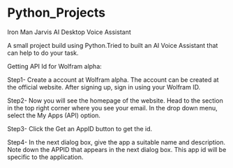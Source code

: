 # Python_Projects
Iron Man Jarvis AI Desktop Voice Assistant

A small project build using Python.Tried to built an AI Voice Assistant that can help to do your task.

Getting API Id for Wolfram alpha:

Step1- Create a account at Wolfram alpha. The account can be created at the official website.
After signing up, sign in using your Wolfram ID.

Step2- Now you will see the homepage of the website. Head to the section in the top right corner where you see your email. In the drop down menu, select the My Apps (API) option.

Step3- Click the Get an AppID button to get the id.

Step4- In the next dialog box, give the app a suitable name and description.
Note down the APPID that appears in the next dialog box. This app id will be specific to the application.

